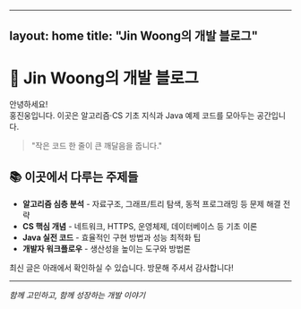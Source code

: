 
---
layout: home
title: "Jin Woong의 개발 블로그"
---

# 🚀 Jin Woong의 개발 블로그

안녕하세요!  
홍진웅입니다. 이곳은 알고리즘·CS 기초 지식과 Java 예제 코드를 모아두는 공간입니다.

> "작은 코드 한 줄이 큰
깨달음을 줍니다."

## 📚 이곳에서 다루는 주제들

- **알고리즘 심층 분석** - 자료구조, 그래프/트리 탐색, 동적 프로그래밍 등 문제 해결 전략
- **CS 핵심 개념** - 네트워크, HTTPS, 운영체제, 데이터베이스 등 기초 이론
- **Java 실전 코드** - 효율적인 구현 방법과 성능 최적화 팁
- **개발자 워크플로우** - 생산성을 높이는 도구와 방법론

최신 글은 아래에서 확인하실 수 있습니다. 방문해 주셔서 감사합니다!

---

*함께 고민하고, 함께 성장하는 개발 이야기*
